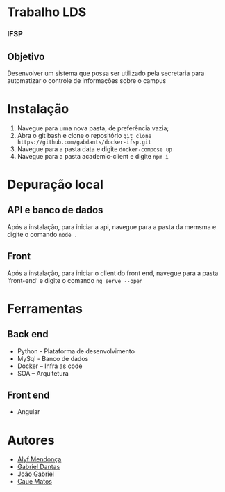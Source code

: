 # Trabalho LDS
### IFSP

## Objetivo 
Desenvolver um sistema que possa ser utilizado pela secretaria para automatizar o controle de informações sobre o campus


# Instalação
1. Navegue para uma nova pasta, de preferência vazia;
2. Abra o git bash e clone o repositório `git clone https://github.com/gabdants/docker-ifsp.git`
3. Navegue para a pasta data e digite `docker-compose up`
4. Navegue para a pasta academic-client e digite `npm i`

# Depuração local

## API e banco de dados
Após a instalação, para iniciar a api, navegue para a pasta da memsma e digite o comando `node .`

## Front
Após a instalação, para iniciar o client do front end, navegue para a pasta ‘front-end’ e digite o comando `ng serve --open`


# Ferramentas

## Back end
* Python - Plataforma de desenvolvimento
* MySql - Banco de dados
* Docker – Infra as code
* SOA – Arquitetura

## Front end
* Angular 

# Autores

* [Alyf Mendonça](https://github.com/alyfmendonca)
* [Gabriel Dantas](https://github.com/gabdants)
* [João Gabriel](https://github.com/moregaru)
* [Caue Matos](https://github.com/caueomatos)

